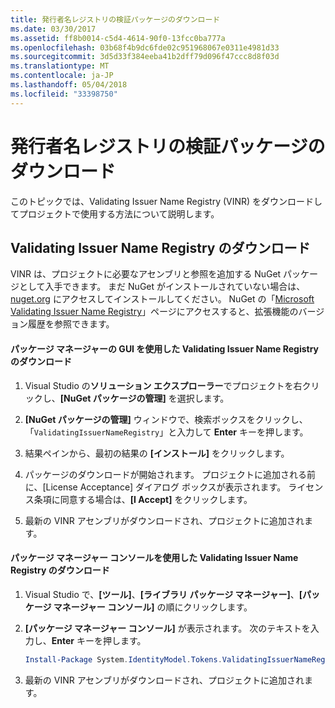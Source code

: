 ```yaml
---
title: 発行者名レジストリの検証パッケージのダウンロード
ms.date: 03/30/2017
ms.assetid: ff8b0014-c5d4-4614-90f0-13fcc0ba777a
ms.openlocfilehash: 03b68f4b9dc6fde02c951968067e0311e4981d33
ms.sourcegitcommit: 3d5d33f384eeba41b2dff79d096f47ccc8d8f03d
ms.translationtype: MT
ms.contentlocale: ja-JP
ms.lasthandoff: 05/04/2018
ms.locfileid: "33398750"
---
```

# <a name="downloading-the-validating-issuer-name-registry-package"></a>発行者名レジストリの検証パッケージのダウンロード
このトピックでは、Validating Issuer Name Registry (VINR) をダウンロードしてプロジェクトで使用する方法について説明します。  
  
## <a name="downloading-the-validating-issuer-name-registry"></a>Validating Issuer Name Registry のダウンロード  
 VINR は、プロジェクトに必要なアセンブリと参照を追加する NuGet パッケージとして入手できます。 まだ NuGet がインストールされていない場合は、[nuget.org](http://nuget.org) にアクセスしてインストールしてください。 NuGet の「[Microsoft Validating Issuer Name Registry](https://nuget.org/packages/System.IdentityModel.Tokens.ValidatingIssuerNameRegistry/)」ページにアクセスすると、拡張機能のバージョン履歴を参照できます。  
  
#### <a name="downloading-the-validating-issuer-name-registry-by-using-the-package-manager-gui"></a>パッケージ マネージャーの GUI を使用した Validating Issuer Name Registry のダウンロード  
  
1.  Visual Studio の**ソリューション エクスプローラー**でプロジェクトを右クリックし、**[NuGet パッケージの管理]** を選択します。  
  
2.  **[NuGet パッケージの管理]** ウィンドウで、検索ボックスをクリックし、「`ValidatingIssuerNameRegistry`」と入力して **Enter** キーを押します。  
  
3.  結果ペインから、最初の結果の **[インストール]** をクリックします。  
  
4.  パッケージのダウンロードが開始されます。 プロジェクトに追加される前に、[License Acceptance] ダイアログ ボックスが表示されます。 ライセンス条項に同意する場合は、**[I Accept]** をクリックします。  
  
5.  最新の VINR アセンブリがダウンロードされ、プロジェクトに追加されます。  
  
#### <a name="downloading-the-validating-issuer-name-registry-by-using-the-package-manager-console"></a>パッケージ マネージャー コンソールを使用した Validating Issuer Name Registry のダウンロード  
  
1.  Visual Studio で、**[ツール]**、**[ライブラリ パッケージ マネージャー]**、**[パッケージ マネージャー コンソール]** の順にクリックします。  
  
2.  **[パッケージ マネージャー コンソール]** が表示されます。 次のテキストを入力し、**Enter** キーを押します。  
  
    ```powershell  
    Install-Package System.IdentityModel.Tokens.ValidatingIssuerNameRegistry  
    ```  
  
3.  最新の VINR アセンブリがダウンロードされ、プロジェクトに追加されます。
